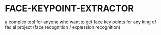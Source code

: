 # FACE-KEYPOINT-EXTRACTOR
a complex tool for anyone who want to get face key points for any king of facial project (face recognition / expression recognition)
